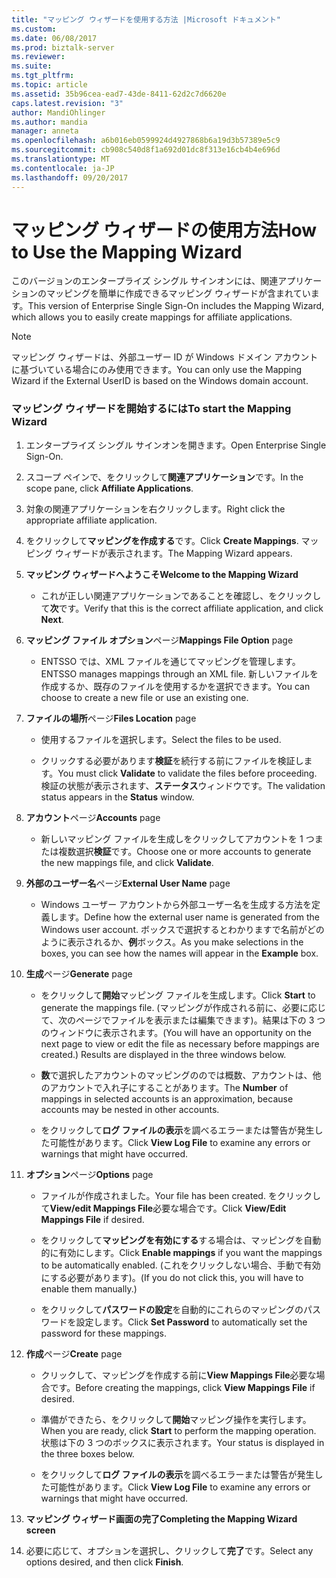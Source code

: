 ```yaml
---
title: "マッピング ウィザードを使用する方法 |Microsoft ドキュメント"
ms.custom: 
ms.date: 06/08/2017
ms.prod: biztalk-server
ms.reviewer: 
ms.suite: 
ms.tgt_pltfrm: 
ms.topic: article
ms.assetid: 35b96cea-ead7-43de-8411-62d2c7d6620e
caps.latest.revision: "3"
author: MandiOhlinger
ms.author: mandia
manager: anneta
ms.openlocfilehash: a6b016eb0599924d4927868b6a19d3b57389e5c9
ms.sourcegitcommit: cb908c540d8f1a692d01dc8f313e16cb4b4e696d
ms.translationtype: MT
ms.contentlocale: ja-JP
ms.lasthandoff: 09/20/2017
---
```

# <a name="how-to-use-the-mapping-wizard"></a><span data-ttu-id="ef77c-102">マッピング ウィザードの使用方法</span><span class="sxs-lookup"><span data-stu-id="ef77c-102">How to Use the Mapping Wizard</span></span>
<span data-ttu-id="ef77c-103">このバージョンのエンタープライズ シングル サインオンには、関連アプリケーションのマッピングを簡単に作成できるマッピング ウィザードが含まれています。</span><span class="sxs-lookup"><span data-stu-id="ef77c-103">This version of Enterprise Single Sign-On includes the Mapping Wizard, which allows you to easily create mappings for affiliate applications.</span></span>  
  
> [!NOTE]
>  <span data-ttu-id="ef77c-104">マッピング ウィザードは、外部ユーザー ID が Windows ドメイン アカウントに基づいている場合にのみ使用できます。</span><span class="sxs-lookup"><span data-stu-id="ef77c-104">You can only use the Mapping Wizard if the External UserID is based on the Windows domain account.</span></span>  
  
### <a name="to-start-the-mapping-wizard"></a><span data-ttu-id="ef77c-105">マッピング ウィザードを開始するには</span><span class="sxs-lookup"><span data-stu-id="ef77c-105">To start the Mapping Wizard</span></span>  
  
1.  <span data-ttu-id="ef77c-106">エンタープライズ シングル サインオンを開きます。</span><span class="sxs-lookup"><span data-stu-id="ef77c-106">Open Enterprise Single Sign-On.</span></span>  
  
2.  <span data-ttu-id="ef77c-107">スコープ ペインで、をクリックして**関連アプリケーション**です。</span><span class="sxs-lookup"><span data-stu-id="ef77c-107">In the scope pane, click **Affiliate Applications**.</span></span>  
  
3.  <span data-ttu-id="ef77c-108">対象の関連アプリケーションを右クリックします。</span><span class="sxs-lookup"><span data-stu-id="ef77c-108">Right click the appropriate affiliate application.</span></span>  
  
4.  <span data-ttu-id="ef77c-109">をクリックして**マッピングを作成する**です。</span><span class="sxs-lookup"><span data-stu-id="ef77c-109">Click **Create Mappings**.</span></span> <span data-ttu-id="ef77c-110">マッピング ウィザードが表示されます。</span><span class="sxs-lookup"><span data-stu-id="ef77c-110">The Mapping Wizard appears.</span></span>  
  
5.  <span data-ttu-id="ef77c-111">**マッピング ウィザードへようこそ**</span><span class="sxs-lookup"><span data-stu-id="ef77c-111">**Welcome to the Mapping Wizard**</span></span>  
  
    -   <span data-ttu-id="ef77c-112">これが正しい関連アプリケーションであることを確認し、をクリックして**次**です。</span><span class="sxs-lookup"><span data-stu-id="ef77c-112">Verify that this is the correct affiliate application, and click **Next**.</span></span>  
  
6.  <span data-ttu-id="ef77c-113">**マッピング ファイル オプション**ページ</span><span class="sxs-lookup"><span data-stu-id="ef77c-113">**Mappings File Option** page</span></span>  
  
    -   <span data-ttu-id="ef77c-114">ENTSSO では、XML ファイルを通じてマッピングを管理します。</span><span class="sxs-lookup"><span data-stu-id="ef77c-114">ENTSSO manages mappings through an XML file.</span></span> <span data-ttu-id="ef77c-115">新しいファイルを作成するか、既存のファイルを使用するかを選択できます。</span><span class="sxs-lookup"><span data-stu-id="ef77c-115">You can choose to create a new file or use an existing one.</span></span>  
  
7.  <span data-ttu-id="ef77c-116">**ファイルの場所**ページ</span><span class="sxs-lookup"><span data-stu-id="ef77c-116">**Files Location** page</span></span>  
  
    -   <span data-ttu-id="ef77c-117">使用するファイルを選択します。</span><span class="sxs-lookup"><span data-stu-id="ef77c-117">Select the files to be used.</span></span>  
  
    -   <span data-ttu-id="ef77c-118">クリックする必要があります**検証**を続行する前にファイルを検証します。</span><span class="sxs-lookup"><span data-stu-id="ef77c-118">You must click **Validate** to validate the files before proceeding.</span></span> <span data-ttu-id="ef77c-119">検証の状態が表示されます、**ステータス**ウィンドウです。</span><span class="sxs-lookup"><span data-stu-id="ef77c-119">The validation status appears in the **Status** window.</span></span>  
  
8.  <span data-ttu-id="ef77c-120">**アカウント**ページ</span><span class="sxs-lookup"><span data-stu-id="ef77c-120">**Accounts** page</span></span>  
  
    -   <span data-ttu-id="ef77c-121">新しいマッピング ファイルを生成しをクリックしてアカウントを 1 つまたは複数選択**検証**です。</span><span class="sxs-lookup"><span data-stu-id="ef77c-121">Choose one or more accounts to generate the new mappings file, and click **Validate**.</span></span>  
  
9. <span data-ttu-id="ef77c-122">**外部のユーザー名**ページ</span><span class="sxs-lookup"><span data-stu-id="ef77c-122">**External User Name** page</span></span>  
  
    -   <span data-ttu-id="ef77c-123">Windows ユーザー アカウントから外部ユーザー名を生成する方法を定義します。</span><span class="sxs-lookup"><span data-stu-id="ef77c-123">Define how the external user name is generated from the Windows user account.</span></span> <span data-ttu-id="ef77c-124">ボックスで選択するとわかりますで名前がどのように表示されるか、**例**ボックス。</span><span class="sxs-lookup"><span data-stu-id="ef77c-124">As you make selections in the boxes, you can see how the names will appear in the **Example** box.</span></span>  
  
10. <span data-ttu-id="ef77c-125">**生成**ページ</span><span class="sxs-lookup"><span data-stu-id="ef77c-125">**Generate** page</span></span>  
  
    -   <span data-ttu-id="ef77c-126">をクリックして**開始**マッピング ファイルを生成します。</span><span class="sxs-lookup"><span data-stu-id="ef77c-126">Click **Start** to generate the mappings file.</span></span> <span data-ttu-id="ef77c-127">(マッピングが作成される前に、必要に応じて、次のページでファイルを表示または編集できます)。結果は下の 3 つのウィンドウに表示されます。</span><span class="sxs-lookup"><span data-stu-id="ef77c-127">(You will have an opportunity on the next page to view or edit the file as necessary before mappings are created.) Results are displayed in the three windows below.</span></span>  
  
    -   <span data-ttu-id="ef77c-128">**数**で選択したアカウントのマッピングののでは概数、アカウントは、他のアカウントで入れ子にすることがあります。</span><span class="sxs-lookup"><span data-stu-id="ef77c-128">The **Number** of mappings in selected accounts is an approximation, because accounts may be nested in other accounts.</span></span>  
  
    -   <span data-ttu-id="ef77c-129">をクリックして**ログ ファイルの表示**を調べるエラーまたは警告が発生した可能性があります。</span><span class="sxs-lookup"><span data-stu-id="ef77c-129">Click **View Log File** to examine any errors or warnings that might have occurred.</span></span>  
  
11. <span data-ttu-id="ef77c-130">**オプション**ページ</span><span class="sxs-lookup"><span data-stu-id="ef77c-130">**Options** page</span></span>  
  
    -   <span data-ttu-id="ef77c-131">ファイルが作成されました。</span><span class="sxs-lookup"><span data-stu-id="ef77c-131">Your file has been created.</span></span> <span data-ttu-id="ef77c-132">をクリックして**View/edit Mappings File**必要な場合です。</span><span class="sxs-lookup"><span data-stu-id="ef77c-132">Click **View/Edit Mappings File** if desired.</span></span>  
  
    -   <span data-ttu-id="ef77c-133">をクリックして**マッピングを有効にする**する場合は、マッピングを自動的に有効にします。</span><span class="sxs-lookup"><span data-stu-id="ef77c-133">Click **Enable mappings** if you want the mappings to be automatically enabled.</span></span> <span data-ttu-id="ef77c-134">(これをクリックしない場合、手動で有効にする必要があります)。</span><span class="sxs-lookup"><span data-stu-id="ef77c-134">(If you do not click this, you will have to enable them manually.)</span></span>  
  
    -   <span data-ttu-id="ef77c-135">をクリックして**パスワードの設定**を自動的にこれらのマッピングのパスワードを設定します。</span><span class="sxs-lookup"><span data-stu-id="ef77c-135">Click **Set Password** to automatically set the password for these mappings.</span></span>  
  
12. <span data-ttu-id="ef77c-136">**作成**ページ</span><span class="sxs-lookup"><span data-stu-id="ef77c-136">**Create** page</span></span>  
  
    -   <span data-ttu-id="ef77c-137">クリックして、マッピングを作成する前に**View Mappings File**必要な場合です。</span><span class="sxs-lookup"><span data-stu-id="ef77c-137">Before creating the mappings, click **View Mappings File** if desired.</span></span>  
  
    -   <span data-ttu-id="ef77c-138">準備ができたら、をクリックして**開始**マッピング操作を実行します。</span><span class="sxs-lookup"><span data-stu-id="ef77c-138">When you are ready, click **Start** to perform the mapping operation.</span></span> <span data-ttu-id="ef77c-139">状態は下の 3 つのボックスに表示されます。</span><span class="sxs-lookup"><span data-stu-id="ef77c-139">Your status is displayed in the three boxes below.</span></span>  
  
    -   <span data-ttu-id="ef77c-140">をクリックして**ログ ファイルの表示**を調べるエラーまたは警告が発生した可能性があります。</span><span class="sxs-lookup"><span data-stu-id="ef77c-140">Click **View Log File** to examine any errors or warnings that might have occurred.</span></span>  
  
13. <span data-ttu-id="ef77c-141">**マッピング ウィザード画面の完了**</span><span class="sxs-lookup"><span data-stu-id="ef77c-141">**Completing the Mapping Wizard screen**</span></span>  
  
14. <span data-ttu-id="ef77c-142">必要に応じて、オプションを選択し、クリックして**完了**です。</span><span class="sxs-lookup"><span data-stu-id="ef77c-142">Select any options desired, and then click **Finish**.</span></span>